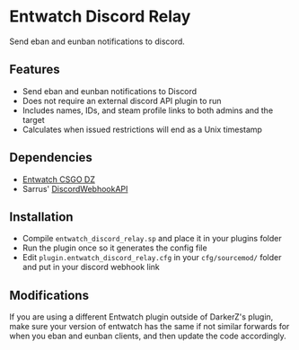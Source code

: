 # Entwatch Discord Relay

Send eban and eunban notifications to discord.

## Features

- Send eban and eunban notifications to Discord
- Does not require an external discord API plugin to run
- Includes names, IDs, and steam profile links to both admins and the target
- Calculates when issued restrictions will end as a Unix timestamp

## Dependencies

- [Entwatch CSGO DZ](https://github.com/darkerz7/CSGO-Plugins/tree/master/EntWatch_DZ)
- Sarrus' [DiscordWebhookAPI](https://github.com/Sarrus1/DiscordWebhookAPI)

## Installation

- Compile `entwatch_discord_relay.sp` and place it in your plugins folder
- Run the plugin once so it generates the config file
- Edit `plugin.entwatch_discord_relay.cfg` in your `cfg/sourcemod/` folder and put in your discord webhook link

## Modifications

If you are using a different Entwatch plugin outside of DarkerZ's plugin, make sure your version of entwatch has the same if not similar forwards for when you eban and eunban clients, and then update the code accordingly.
